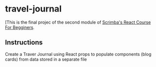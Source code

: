 # travel-journal

[This is the final projec of the second module of [Scrimba's React Course For Begginers]((https://scrimba.com/learn/learnreact)).

## Instructions

Create a Traver Journal using React props to populate components (blog cards) from data stored in a separate file